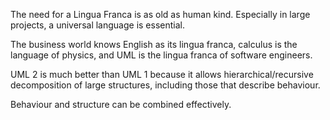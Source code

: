 The need for a Lingua Franca is as old as human kind. Especially in large projects, a universal language is essential.

The business world knows English as its lingua franca, calculus is the language of physics, and UML is the lingua franca of software engineers.

UML 2 is much better than UML 1 because it allows hierarchical/recursive decomposition of large structures, including those that describe behaviour.

Behaviour and structure can be combined effectively.